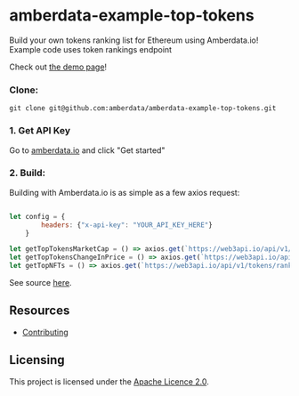 # amberdata-example-top-tokens
Build your own tokens ranking list for Ethereum using Amberdata.io! Example code uses token rankings endpoint

Check out [the demo page](https://amberdata.github.io/amberdata-example-top-tokens/)!

### Clone:
``
git clone git@github.com:amberdata/amberdata-example-top-tokens.git
``

### 1. Get API Key

Go to [amberdata.io](https://amberdata.io/pricing) and click "Get started"

### 2. Build:

Building with Amberdata.io is as simple as a few axios request:

```js

let config = {
        headers: {"x-api-key": "YOUR_API_KEY_HERE"}
    }

let getTopTokensMarketCap = () => axios.get(`https://web3api.io/api/v1/tokens/rankings?direction=descending&sortType=marketCap&timeInterval=d`, config)
let getTopTokensChangeInPrice = () => axios.get(`https://web3api.io/api/v1/tokens/rankings?direction=descending&sortType=changeInPrice&timeInterval=d`, config)
let getTopNFTs = () => axios.get(`https://web3api.io/api/v1/tokens/rankings?sortType=transactionVolume&type=erc721&timeInterval=d`, config)

```

See source [here](https://github.com/amberdata/amberdata-example-top-tokens/blob/2f7b34a92e48c680061f4b9bd6ec4d46907db069/index.js#L27-L38).

## Resources

- [Contributing](./CONTRIBUTING.md)

## Licensing

This project is licensed under the [Apache Licence 2.0](./LICENSE).
